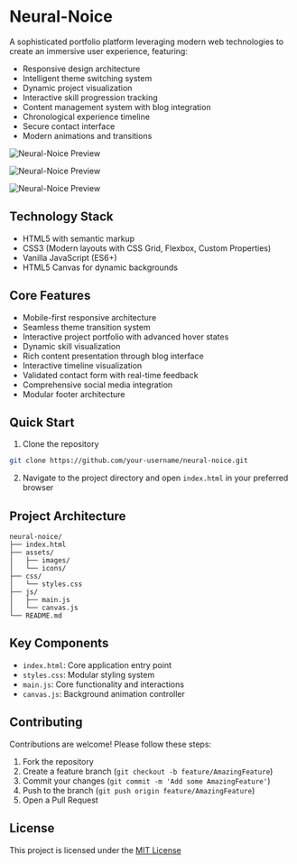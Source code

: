 # Neural-Noice

A sophisticated portfolio platform leveraging modern web technologies to create an immersive user experience, featuring:
- Responsive design architecture
- Intelligent theme switching system
- Dynamic project visualization
- Interactive skill progression tracking
- Content management system with blog integration
- Chronological experience timeline
- Secure contact interface
- Modern animations and transitions

<!-- Relative path from root (recommended) -->
![Neural-Noice Preview](/assets/images/preview.png)

<!-- Relative path from current directory -->
![Neural-Noice Preview](./assets/images/preview.png)

<!-- If this is a GitHub repository, you can also use the absolute URL -->
![Neural-Noice Preview](https://github.com/your-username/neural-noice/raw/main/assets/images/preview.png)

## Technology Stack
- HTML5 with semantic markup
- CSS3 (Modern layouts with CSS Grid, Flexbox, Custom Properties)
- Vanilla JavaScript (ES6+)
- HTML5 Canvas for dynamic backgrounds

## Core Features
- Mobile-first responsive architecture
- Seamless theme transition system
- Interactive project portfolio with advanced hover states
- Dynamic skill visualization
- Rich content presentation through blog interface
- Interactive timeline visualization
- Validated contact form with real-time feedback
- Comprehensive social media integration
- Modular footer architecture

## Quick Start
1. Clone the repository

```bash
git clone https://github.com/your-username/neural-noice.git
```

2. Navigate to the project directory and open `index.html` in your preferred browser

## Project Architecture
```
neural-noice/
├── index.html
├── assets/
│   ├── images/
│   └── icons/
├── css/
│   └── styles.css
├── js/
│   ├── main.js
│   └── canvas.js
└── README.md
```

## Key Components
- `index.html`: Core application entry point
- `styles.css`: Modular styling system
- `main.js`: Core functionality and interactions
- `canvas.js`: Background animation controller

## Contributing
Contributions are welcome! Please follow these steps:
1. Fork the repository
2. Create a feature branch (`git checkout -b feature/AmazingFeature`)
3. Commit your changes (`git commit -m 'Add some AmazingFeature'`)
4. Push to the branch (`git push origin feature/AmazingFeature`)
5. Open a Pull Request

## License
This project is licensed under the [MIT License](https://choosealicense.com/licenses/mit/)